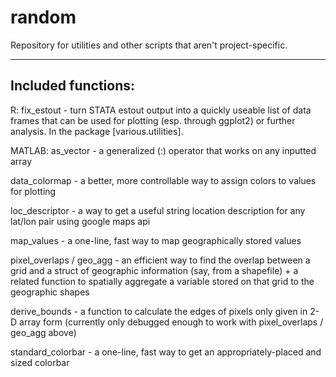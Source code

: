 # random
Repository for utilities and other scripts that aren't project-specific. 

------------------
Included functions: 
------------------
R: 
fix_estout - turn STATA estout output into a quickly useable list of data frames that can be used for plotting (esp. through ggplot2) or further analysis. In the package [various.utilities]. 

MATLAB:
as_vector - a generalized (:) operator that works on any inputted array

data_colormap - a better, more controllable way to assign colors to values for plotting

loc_descriptor - a way to get a useful string location description for any lat/lon pair using google maps api

map_values - a one-line, fast way to map geographically stored values

pixel_overlaps / geo_agg - an efficient way to find the overlap between a grid and a struct of geographic information (say, from a shapefile) + a related function to spatially aggregate a variable stored on that grid to the geographic shapes

derive_bounds - a function to calculate the edges of pixels only given in 2-D array form (currently only debugged enough to work with pixel_overlaps / geo_agg above)

standard_colorbar - a one-line, fast way to get an appropriately-placed and sized colorbar

